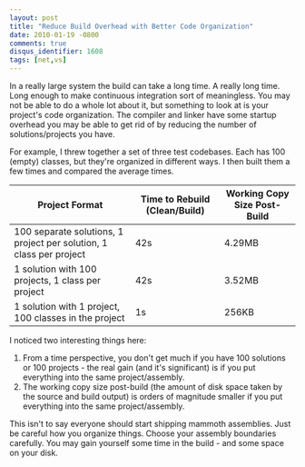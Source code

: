 ```yaml
---
layout: post
title: "Reduce Build Overhead with Better Code Organization"
date: 2010-01-19 -0800
comments: true
disqus_identifier: 1608
tags: [net,vs]
---
```

In a really large system the build can take a long time. A really long
time. Long enough to make continuous integration sort of meaningless.
You may not be able to do a whole lot about it, but something to look at
is your project's code organization. The compiler and linker have some
startup overhead you may be able to get rid of by reducing the number of
solutions/projects you have.

For example, I threw together a set of three test codebases. Each has
100 (empty) classes, but they're organized in different ways. I then
built them a few times and compared the average times.

| Project Format | Time to Rebuild (Clean/Build)| Working Copy Size Post-Build
| --- | --- | --- |
| 100 separate solutions, 1 project per solution, 1 class per project | 42s | 4.29MB |
| 1 solution with 100 projects, 1 class per project | 42s | 3.52MB |
| 1 solution with 1 project, 100 classes in the project | 1s | 256KB |

I noticed two interesting things here:

1.  From a time perspective, you don't get much if you have 100
    solutions or 100 projects - the real gain (and it's significant) is
    if you put everything into the same project/assembly.
2.  The working copy size post-build (the amount of disk space taken by
    the source and build output) is orders of magnitude smaller if you
    put everything into the same project/assembly.

This isn't to say everyone should start shipping mammoth assemblies.
Just be careful how you organize things. Choose your assembly boundaries
carefully. You may gain yourself some time in the build - and some space
on your disk.

